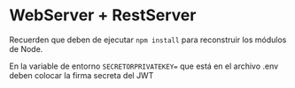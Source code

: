 # WebServer + RestServer

Recuerden que deben de ejecutar ```npm install``` para reconstruir los módulos de Node.

En la variable de entorno ```SECRETORPRIVATEKEY=``` que está en el archivo .env deben colocar la firma secreta del JWT
